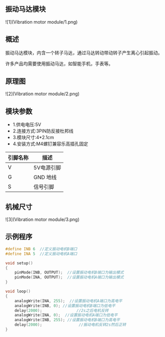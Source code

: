 ## 振动马达模块

![1](Vibration motor module/1.png)

## 概述

振动马达模块，内含一个转子马达，通过马达转动带动转子产生离心引起振动。

许多产品均需要使用振动马达，如智能手机，手表等。

## 原理图

![2](Vibration motor module/2.png)

## 模块参数

* 1.供电电压:5V
* 2.连接方式:3PIN防反接杜邦线
* 3.模块尺寸:4*2.1cm
* 4.安装方式:M4螺钉兼容乐高插孔固定

| 引脚名称 | 描述       |
| -------- | ---------- |
| V        | 5V电源引脚 |
| G        | GND 地线   |
| S        | 信号引脚   |





## 机械尺寸



![3](Vibration motor module/3.png)

## 示例程序

```c
#define INB 6  //定义振动电机B端口
#define INA 5  //定义振动电机A端口

void setup()
{
    pinMode(INB, OUTPUT);  //设置振动电机B端口为输出模式
    pinMode(INA, OUTPUT);  //设置振动电机A端口为输出模式 
}

void loop()
{         
    analogWrite(INA, 255);  //设置振动电机A端口为高电平
	analogWrite(INB, 0); //设置振动电机B端口为低电平
	delay(2000);               //2s之后电机反转
    analogWrite(INA, 0);  //设置振动电机A端口为低电平
    analogWrite(INB, 255); //设置振动电机B端口为高电平
	delay(2000);                //振动电机反转2s然后正转
}
```

